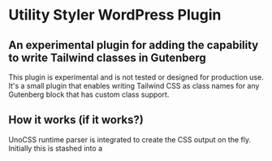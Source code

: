 # Utility Styler WordPress Plugin

## An experimental plugin for adding the capability to write Tailwind classes in Gutenberg

This plugin is experimental and is not tested or designed for production use. It's a small plugin that enables writing Tailwind CSS as class names for any Gutenberg block that has custom class support. 

## How it works (if it works?)

UnoCSS runtime parser is integrated to create the CSS output on the fly. Initially this is stashed into a <style> tag. So when you're working in Gutenberg you should see the styles applied immediately, or with a slight delay, unless the specificity is too low. If you don't see the styles applied it's either being stomped by an existing block style (which is possible/likely for some styles) or you wrote an invalid Tailwind class name.

When you visit the page on the front-end for the first time, UnoCSS runs again, but this time an API request is sent to parse and store the Tailwind classes in a custom database table. The post is also flagged as parsed, until you edit it again. On subsequents visits to the page a generated CSS (normal CSS file with Tailwind classes) is enqueued instead of the UnoCSS. This is the vital aspect of being able to achieve 2 goals:

1. Avoid always using a runtime generator (which is not suitable for production despite being surprisingly fast).
2. Avoid requiring an NPM or CLI build of the Tailwind classes.

   ## Will other Utility class names work?

   Maybe? If you're familiar with UnoCSS you'll know it branches off from Tailwind and supports other utility class approaches. The runtime parser is setup for Tailwind, but it might also parse other naming approaches... that's something to test and play around with, but the intent so far has just been to use Tailwind.
